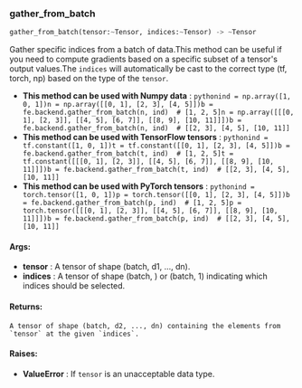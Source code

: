 

### gather_from_batch
```python
gather_from_batch(tensor:~Tensor, indices:~Tensor) -> ~Tensor
```
Gather specific indices from a batch of data.This method can be useful if you need to compute gradients based on a specific subset of a tensor's output values.The `indices` will automatically be cast to the correct type (tf, torch, np) based on the type of the `tensor`.
* **This method can be used with Numpy data** : ```pythonind = np.array([1, 0, 1])n = np.array([[0, 1], [2, 3], [4, 5]])b = fe.backend.gather_from_batch(n, ind)  # [1, 2, 5]n = np.array([[[0, 1], [2, 3]], [[4, 5], [6, 7]], [[8, 9], [10, 11]]])b = fe.backend.gather_from_batch(n, ind)  # [[2, 3], [4, 5], [10, 11]]```
* **This method can be used with TensorFlow tensors** : ```pythonind = tf.constant([1, 0, 1])t = tf.constant([[0, 1], [2, 3], [4, 5]])b = fe.backend.gather_from_batch(t, ind)  # [1, 2, 5]t = tf.constant([[[0, 1], [2, 3]], [[4, 5], [6, 7]], [[8, 9], [10, 11]]])b = fe.backend.gather_from_batch(t, ind)  # [[2, 3], [4, 5], [10, 11]]```
* **This method can be used with PyTorch tensors** : ```pythonind = torch.tensor([1, 0, 1])p = torch.tensor([[0, 1], [2, 3], [4, 5]])b = fe.backend.gather_from_batch(p, ind)  # [1, 2, 5]p = torch.tensor([[[0, 1], [2, 3]], [[4, 5], [6, 7]], [[8, 9], [10, 11]]])b = fe.backend.gather_from_batch(p, ind)  # [[2, 3], [4, 5], [10, 11]]```

#### Args:

* **tensor** :  A tensor of shape (batch, d1, ..., dn).
* **indices** :  A tensor of shape (batch, ) or (batch, 1) indicating which indices should be selected.

#### Returns:
    A tensor of shape (batch, d2, ..., dn) containing the elements from `tensor` at the given `indices`.

#### Raises:

* **ValueError** :  If `tensor` is an unacceptable data type.